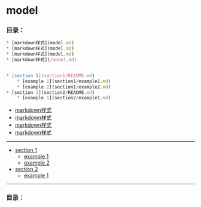 # model

### 目录：

```js  
* [markdown样式](model.md)
* [markdown样式](model.md)
* [markdown样式](model.md)
* [markdown样式](/model.md)


* [section 1](section1/README.md)
    * [example 1](section1/example1.md)
    * [example 2](section1/example2.md)
* [section 2](section2/README.md)
    * [example 1](section2/example1.md)

```

* [markdown样式](model/model.md)
* [markdown样式](model/model.md)
* [markdown样式](model/model.md)
* [markdown样式](model/model.md)
---

* [section 1](section1/README.md)
    * [example 1](section1/example1.md)
    * [example 2](section1/example2.md)
* [section 2](section2/README.md)
    * [example 1](section2/example1.md)
---

### 目录：
